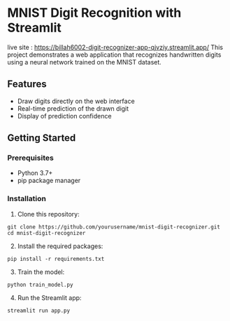 # MNIST Digit Recognition with Streamlit
live site : https://billah6002-digit-recognizer-app-qjvziy.streamlit.app/
This project demonstrates a web application that recognizes handwritten digits using a neural network trained on the MNIST dataset.

## Features
- Draw digits directly on the web interface
- Real-time prediction of the drawn digit
- Display of prediction confidence

## Getting Started

### Prerequisites
- Python 3.7+
- pip package manager

### Installation

1. Clone this repository:
```
git clone https://github.com/yourusername/mnist-digit-recognizer.git
cd mnist-digit-recognizer
```

2. Install the required packages:
```
pip install -r requirements.txt
```

3. Train the model:
```
python train_model.py
```

4. Run the Streamlit app:
```
streamlit run app.py